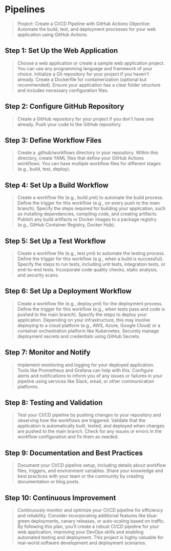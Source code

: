 # Pipelines
> Project: Create a CI/CD Pipeline with GitHub Actions  Objective: Automate the build, test, and deployment processes for your web application using GitHub Actions.

## Step 1: Set Up the Web Application

> Choose a web application or create a sample web application project. You can use any programming language and framework of your choice.
> Initialize a Git repository for your project if you haven't already.
> Create a Dockerfile for containerization (optional but recommended).
> Ensure your application has a clear folder structure and includes necessary configuration files.

## Step 2: Configure GitHub Repository

> Create a GitHub repository for your project if you don't have one already.
> Push your code to the GitHub repository.

## Step 3: Define Workflow Files

> Create a .github/workflows directory in your repository.
> Within this directory, create YAML files that define your GitHub Actions workflows. You can have multiple workflow files for different stages (e.g., build, test, deploy).

## Step 4: Set Up a Build Workflow

> Create a workflow file (e.g., build.yml) to automate the build process.
> Define the trigger for this workflow (e.g., on every push to the main branch).
> Specify the steps required for building your application, such as installing dependencies, compiling code, and creating artifacts.
> Publish any build artifacts or Docker images to a package registry (e.g., GitHub Container Registry, Docker Hub).

## Step 5: Set Up a Test Workflow

> Create a workflow file (e.g., test.yml) to automate the testing process.
> Define the trigger for this workflow (e.g., when a build is successful).
> Specify the steps to run tests, including unit tests, integration tests, or end-to-end tests.
> Incorporate code quality checks, static analysis, and security scans.

## Step 6: Set Up a Deployment Workflow

> Create a workflow file (e.g., deploy.yml) for the deployment process.
> Define the trigger for this workflow (e.g., when tests pass and code is pushed to the main branch).
> Specify the steps to deploy your application. Depending on your infrastructure, this may involve deploying to a cloud platform (e.g., AWS, Azure, Google Cloud) or a container orchestration platform like Kubernetes.
> Securely manage deployment secrets and credentials using GitHub Secrets.

## Step 7: Monitor and Notify

> Implement monitoring and logging for your deployed application. Tools like Prometheus and Grafana can help with this.
> Configure alerts and notifications to inform you of any issues or failures in your pipeline using services like Slack, email, or other communication platforms.

## Step 8: Testing and Validation

> Test your CI/CD pipeline by pushing changes to your repository and observing how the workflows are triggered.
> Validate that the application is automatically built, tested, and deployed when changes are pushed to the main branch.
> Check for any issues or errors in the workflow configuration and fix them as needed.

## Step 9: Documentation and Best Practices

> Document your CI/CD pipeline setup, including details about workflow files, triggers, and environment variables.
> Share your knowledge and best practices with your team or the community by creating documentation or blog posts.

## Step 10: Continuous Improvement

> Continuously monitor and optimize your CI/CD pipeline for efficiency and reliability.
> Consider incorporating additional features like blue-green deployments, canary releases, or auto-scaling based on traffic.
> By following this plan, you'll create a robust CI/CD pipeline for your web application, improving your DevOps skills and enabling automated testing and deployment. This project is highly valuable for real-world software development and deployment scenarios.
